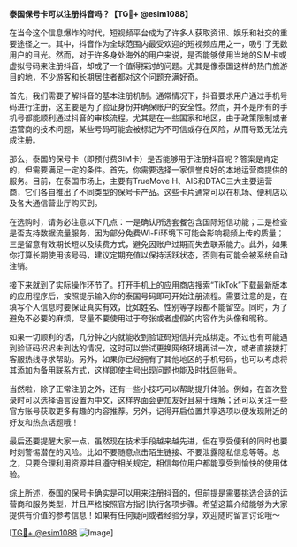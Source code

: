 **泰国保号卡可以注册抖音吗？【TG💪+ @esim1088】**

在当今这个信息爆炸的时代，短视频平台成为了许多人获取资讯、娱乐和社交的重要途径之一。其中，抖音作为全球范围内最受欢迎的短视频应用之一，吸引了无数用户的目光。然而，对于许多身处海外的用户来说，是否能够使用当地的SIM卡或虚拟号码来注册抖音，却成了一个值得探讨的问题。尤其是像泰国这样的热门旅游目的地，不少游客和长期居住者都对这个问题充满好奇。

首先，我们需要了解抖音的基本注册机制。通常情况下，抖音要求用户通过手机号码进行注册，这主要是为了验证身份并确保账户的安全性。然而，并不是所有的手机号都能顺利通过抖音的审核流程。尤其是在一些国家和地区，由于政策限制或者运营商的技术问题，某些号码可能会被标记为不可信或存在风险，从而导致无法完成注册。

那么，泰国的保号卡（即预付费SIM卡）是否能够用于注册抖音呢？答案是肯定的，但需要满足一定的条件。首先，你需要选择一家信誉良好的本地运营商提供的服务。目前，在泰国市场上，主要有TrueMove H、AIS和DTAC三大主要运营商，它们各自推出了不同类型的保号卡产品。这些卡片通常可以在机场、便利店以及各大通信营业厅购买到。

在选购时，请务必注意以下几点：一是确认所选套餐包含国际短信功能；二是检查是否支持数据流量服务，因为部分免费Wi-Fi环境下可能会影响视频上传的质量；三是留意有效期长短以及续费方式，避免因账户过期而失去联系能力。此外，如果你打算长期使用该号码，建议定期充值以保持活跃状态，否则有可能会被系统自动注销。

接下来就到了实际操作环节了。打开手机上的应用商店搜索“TikTok”下载最新版本的应用程序后，按照提示输入你的泰国号码即可开始注册流程。需要注意的是，在填写个人信息时要保证真实有效，比如姓名、性别等字段都不能留空。同时，为了避免不必要的麻烦，尽量不要使用过于夸张或者虚假的内容作为头像和昵称。

如果一切顺利的话，几分钟之内就能收到验证码短信并完成绑定。不过也有可能遇到验证码迟迟未到达的情况，这时可以尝试更换网络环境再试一次，或者直接拨打客服热线寻求帮助。另外，如果你已经拥有了其他地区的手机号码，也可以考虑将其添加为备用联系方式，这样即使主号出现问题也能及时找回账号。

当然啦，除了正常注册之外，还有一些小技巧可以帮助提升体验。例如，在首次登录时可以选择语言设置为中文，这样界面会更加友好且易于理解；还可以关注一些官方账号获取更多有趣的内容推荐。另外，记得开启位置共享选项以便发现附近的好友和热点话题哦！

最后还要提醒大家一点，虽然现在技术手段越来越先进，但在享受便利的同时也要时刻警惕潜在的风险。比如不要随意点击陌生链接、不要泄露隐私信息等等。总之，只要合理利用资源并且遵守相关规定，相信每位用户都能享受到愉快的使用体验。

综上所述，泰国的保号卡确实是可以用来注册抖音的，但前提是需要挑选合适的运营商和服务类型，并且严格按照官方指引执行各项步骤。希望这篇介绍能够为大家提供有价值的参考信息！如果有任何疑问或者经验分享，欢迎随时留言讨论哦～

[[TG💪+ @esim1088](https://t.me/s/esim1088) ![Image](https://i.postimg.cc/4NQfJmqS/Snipaste-2025-05-13-00-14-12.png)]